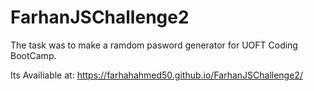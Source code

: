 # FarhanJSChallenge2

The task was to make a ramdom pasword generator for UOFT Coding BootCamp.

Its Availiable at:
https://farhahahmed50.github.io/FarhanJSChallenge2/
